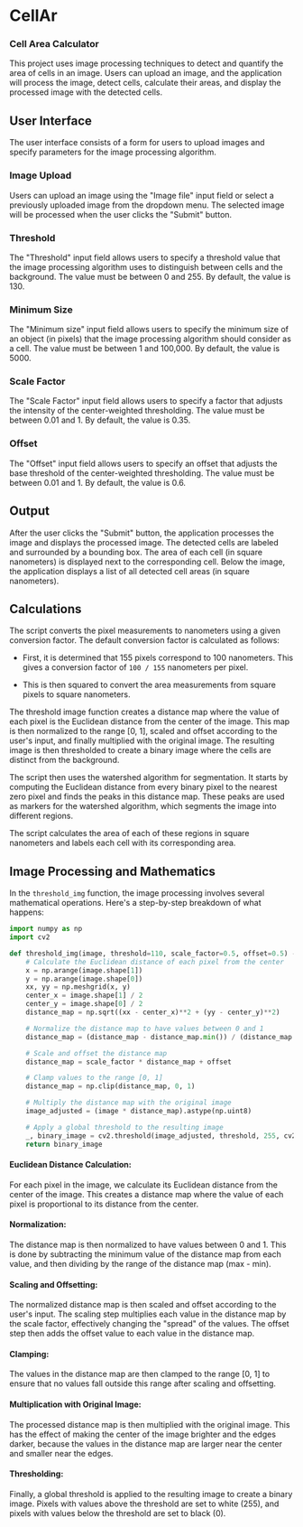 # CellAr

### Cell Area Calculator 

This project uses image processing techniques to detect and quantify the area of cells in an image. Users can upload an image, and the application will process the image, detect cells, calculate their areas, and display the processed image with the detected cells.

## User Interface

The user interface consists of a form for users to upload images and specify parameters for the image processing algorithm.

### Image Upload

Users can upload an image using the "Image file" input field or select a previously uploaded image from the dropdown menu. The selected image will be processed when the user clicks the "Submit" button.

### Threshold

The "Threshold" input field allows users to specify a threshold value that the image processing algorithm uses to distinguish between cells and the background. The value must be between 0 and 255. By default, the value is 130.

### Minimum Size

The "Minimum size" input field allows users to specify the minimum size of an object (in pixels) that the image processing algorithm should consider as a cell. The value must be between 1 and 100,000. By default, the value is 5000.

### Scale Factor

The "Scale Factor" input field allows users to specify a factor that adjusts the intensity of the center-weighted thresholding. The value must be between 0.01 and 1. By default, the value is 0.35.

### Offset

The "Offset" input field allows users to specify an offset that adjusts the base threshold of the center-weighted thresholding. The value must be between 0.01 and 1. By default, the value is 0.6.

## Output

After the user clicks the "Submit" button, the application processes the image and displays the processed image. The detected cells are labeled and surrounded by a bounding box. The area of each cell (in square nanometers) is displayed next to the corresponding cell. Below the image, the application displays a list of all detected cell areas (in square nanometers).

## Calculations

The script converts the pixel measurements to nanometers using a given conversion factor. The default conversion factor is calculated as follows:

- First, it is determined that 155 pixels correspond to 100 nanometers. This gives a conversion factor of `100 / 155` nanometers per pixel.

- This is then squared to convert the area measurements from square pixels to square nanometers.

The threshold image function creates a distance map where the value of each pixel is the Euclidean distance from the center of the image. This map is then normalized to the range [0, 1], scaled and offset according to the user's input, and finally multiplied with the original image. The resulting image is then thresholded to create a binary image where the cells are distinct from the background.

The script then uses the watershed algorithm for segmentation. It starts by computing the Euclidean distance from every binary pixel to the nearest zero pixel and finds the peaks in this distance map. These peaks are used as markers for the watershed algorithm, which segments the image into different regions.

The script calculates the area of each of these regions in square nanometers and labels each cell with its corresponding area.

## Image Processing and Mathematics

In the `threshold_img` function, the image processing involves several mathematical operations. Here's a step-by-step breakdown of what happens:

```python
import numpy as np
import cv2

def threshold_img(image, threshold=110, scale_factor=0.5, offset=0.5) -> np.ndarray:
    # Calculate the Euclidean distance of each pixel from the center
    x = np.arange(image.shape[1])
    y = np.arange(image.shape[0])
    xx, yy = np.meshgrid(x, y)
    center_x = image.shape[1] / 2
    center_y = image.shape[0] / 2
    distance_map = np.sqrt((xx - center_x)**2 + (yy - center_y)**2)

    # Normalize the distance map to have values between 0 and 1
    distance_map = (distance_map - distance_map.min()) / (distance_map.max() - distance_map.min())

    # Scale and offset the distance map
    distance_map = scale_factor * distance_map + offset

    # Clamp values to the range [0, 1]
    distance_map = np.clip(distance_map, 0, 1)

    # Multiply the distance map with the original image
    image_adjusted = (image * distance_map).astype(np.uint8)

    # Apply a global threshold to the resulting image
    _, binary_image = cv2.threshold(image_adjusted, threshold, 255, cv2.THRESH_BINARY)
    return binary_image
```

#### Euclidean Distance Calculation: 
For each pixel in the image, we calculate its Euclidean distance from the center of the image. This creates a distance map where the value of each pixel is proportional to its distance from the center.

#### Normalization: 
The distance map is then normalized to have values between 0 and 1. This is done by subtracting the minimum value of the distance map from each value, and then dividing by the range of the distance map (max - min).

#### Scaling and Offsetting: 
The normalized distance map is then scaled and offset according to the user's input. The scaling step multiplies each value in the distance map by the scale factor, effectively changing the "spread" of the values. The offset step then adds the offset value to each value in the distance map.

#### Clamping: 
The values in the distance map are then clamped to the range [0, 1] to ensure that no values fall outside this range after scaling and offsetting.

#### Multiplication with Original Image: 
The processed distance map is then multiplied with the original image. This has the effect of making the center of the image brighter and the edges darker, because the values in the distance map are larger near the center and smaller near the edges.

#### Thresholding: 
Finally, a global threshold is applied to the resulting image to create a binary image. Pixels with values above the threshold are set to white (255), and pixels with values below the threshold are set to black (0).
